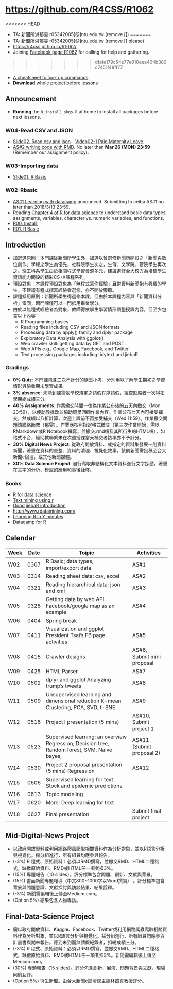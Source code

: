 # https://github.com/R4CSS/R1062
<<<<<<< HEAD
* TA: 新聞所洪郁雯 r05342005[@]ntu.edu.tw (remove [])
=======
* TA: 新聞所洪郁雯 r05342005[@]ntu.edu.tw (remove [] please)
* https://r4css.github.io/R1062/
* Joining [Facebook page R1062](https://www.facebook.com/groups/R1062/) for calling for help and gathering.
>>>>>>> dfafe179c54e77e910eea404b389c7451f48ff77
* [A cheatsheet to look up commands](RCheatSheep.pdf)
* [**Download** whole project before lessons](https://www.dropbox.com/sh/12cev4z4q9ankwj/AADR77HGAAtIbtpO3jgNInfKa?dl=0)

## Announcement
* **Running** the `0_install_pkgs.R` at home to install all packages before next lessons.

### W04-Read CSV and JSON
* [Slide02. Read csv and json](https://docs.google.com/presentation/d/e/2PACX-1vTFRVkwdscR3QNdVD6Q8JEKshlORtgdP_DUq19HPjbO6_8nN3ADTEtxuOr_Z28t3HKGdf9_m3icULpO/pub?start=false&loop=false&delayms=3000) - [Video02-1 Paid Maternity Leave](https://youtu.be/65zI6Zrj2zo).
* [AS#2 writing code with RMD](https://github.com/R4CSS/Assignments/blob/master/02UsingRMD.md). No later than **Mar 26 (MON) 23:59** (Remember our assignment policy). 


### W03-Importing data

* [Slide01. R Basic](https://docs.google.com/presentation/d/e/2PACX-1vRjb_W1Vo9-zD9F4FmWOiB6K4ezkF6W64OKcX7bZD6ordKvOT-6LFoGi0le-HzT2ABKudDNhr_qKt2x/pub?start=false&loop=false&delayms=3000&slide=id.g2074c710b4_0_293)


### W02-Rbasic
* [AS#1 Learning with datacamp](https://github.com/R4CSS/Assignments/blob/master/01DataCamp.md) announced. Submitting to ceiba AS#1 no later than 2018/3/13 23:59.
* Reading [Chapter 4 of R for data science](http://r4ds.had.co.nz/workflow-basics.html) to understand basic data types, assignments, variables, character vs. numeric variables, and functions.
* [R00. Install](https://docs.google.com/presentation/d/e/2PACX-1vSNj-P2-8cJptSy-eRMKXs4eSNgLgeaCHiF22THEDkmijIXaqFA8U67T3Lp-iR0ibXssD-NHUq5DEG2/pub?start=false&loop=false&delayms=3000),
* [R01. R Basic](https://docs.google.com/presentation/d/e/2PACX-1vRjb_W1Vo9-zD9F4FmWOiB6K4ezkF6W64OKcX7bZD6ordKvOT-6LFoGi0le-HzT2ABKudDNhr_qKt2x/pub?start=false&loop=false&delayms=3000&slide=id.g2074c710b4_0_293)


## Introduction
- 加退選原則：本門課除新聞所學生外，加選以曾選修新聞所開設之「新聞與數位創作」學程之學生為優先，社科院學生次之，生傳、文學院、管院學生再次之。理工科系學生由於相關程式學習資源多元，建議選修台大校方為培植學生資訊能力開設的精彩CS+X課程系列。
- 預設對象：本課程預設對象為「無程式寫作經驗」且對資料新聞抱有興趣的學生。不建議有程式撰寫經驗者選修，亦不開放旁聽。
- 課程抵用原則：新聞所學生得選修本課，但由於本課程內容與「新聞資料分析」雷同，兩門課僅可以一門抵用畢業學分。
- 由於以無程式經驗者為對象，教師得依學生學習情形調整授課內容，但至少包含以下內容：
  - R Programming basics
  - Reading files including CSV and JSON formats
  - Processing data by apply() family and dplyr package
  - Exploratory Data Analysis with ggplot()
  - Web crawler skill: getting data by GET and POST
  - Web APIs e.g., Google Map, Facebook, and Twitter
  - Text processing packages including tidytext and jiebaR

### Gradings

* **0% Quiz**: 本門課包含二次不計分的隨堂小考，分別用以了解學生期初之學習情形與驗收期末學習成果。
* **3% absence**: 未能到課需依學校規定之請假程序請假，經查缺席者一次得扣學期總成績三分。
* **40% Assignments**: 作業繳交時間一律為作業公布後的五天內繳交（Mon 23:59），以便助教批改並協助同學回顧作業內容。作業公布七天內可接受補交，然成績以八折計算，次週上課前不再接受補交（Wed 11:59）。作業繳交問題請聯絡助教（郁雯）。作業應按照指定格式繳交（第三次作業開始，需以RMarkdown或R Notebook撰寫，並繳交.rmd檔及其所衍生的HTML檔），如格式不合，經助教聯繫未在次週授課當天補交者該項亦不予計分。
* **30% Digital News Project**: 從政府開放資料、或指定的資料集發展一則資料新聞，著重在資料的彙整、資料的清理、視覺化敘事。該則新聞需投稿至台大新聞e論壇，或其他新聞媒體。
* **30% Data Science Project**: 自行爬取非結構化文本資料進行文字探勘，著重在文字的分析、模型的應用和事後詮釋。

### Books

* [R for data science](http://r4ds.had.co.nz/introduction.html)
* [Text mining using r](http://tidytextmining.com/)
* [Good jiebaR introduction](http://blog.fens.me/r-word-jiebar/)
* http://www.rdatamining.com/
* [Learning R in Y minutes](https://learnxinyminutes.com/docs/r/)
* [Datacamp for R](https://www.datacamp.com/courses/tech:r)

## Calendar

| Week| Date| Toipic| Activities|
| --- | --- | --- | --- |
| W02 | 0307 | R Basic; data types, import/export data | AS#1 |
| W03 | 0314 | Reading sheet data: csv, excel | AS#2 |
| W04 | 0321 | Reading hierarchical data: json and xml | AS#3 | +R1061 personal proposal Propose your personal interests |
| W05 | 0328 | Getting data by web API: Facebook/google map as an example | AS#4 |
| W06 | 0404 | Spring break | |
| W07 | 0411 | Visualization and ggplot President Tsai’s FB page activities | AS#5 |
| W08 | 0418 | Crawler designs | AS#6,  Submit mini proposal |
| W09 | 0425 | HTML Parser | AS#7 |
| W10 | 0502 | dplyr and ggplot Analyzing trump’s tweets | AS#8 |
| W11 | 0509 | Unsupervised learning and dimensional reduction K-mean Clustering, PCA, SVD, t-SNE | AS#9 |
| W12 | 0516 | Project I presentation (5 mins) | AS#10, Submit project 1 |
| W13 | 0523 | Supervised learning: an overview Regression, Decision tree, Random forest, SVM, Naive bayes, | AS#11 (Submit proposal 2)|
| W14 | 0530 | Project 2 proposal presentation (5 mins) Regression | AS#12 |
| W15 | 0606 | Supervised learning for text Stock and epidemic predictions | |
| W16 | 0613 | Topic modeling | |
| W17 | 0620 | More: Deep learning for text | |
| W18 | 0627 | Final presentation | Submit final project |

## Mid-Digital-News Project

- 以政府開放資料或利用網路爬蟲爬取相關資料作為分析對象，並以R語言分析與視覺化。採分組進行，所有組員均應參與報告。
- (-3%) R 程式、原始資料：必須以RMD撰寫，並繳交RMD、HTML二種格式，缺繳原始資料、RMD或HTML任一項者扣3%。
- (15%) 專題報告（10 slides）。評分標準包含問題、創新、文獻與背景。
- (15%) 書面新聞專題報導（中文800~1000字以Word撰寫） 。評分標準包含背景與問題意識、文獻探討與訪談結果、結果詮釋。
- (-3%) 新聞需編輯後上傳至Medium.com。
- (Option 5%) 結果包含人物專訪。

## Final-Data-Science Project

- 需以政府開放資料、Kaggle、Facebook、Twitter或利用網路爬蟲爬取相關資料作為分析對象，並以R語言分析與視覺化。採分組進行，所有組員均應參與計畫書與期末報告。應到未到而無請假紀錄者，扣總成績三分。
- (-3%) R 程式、原始資料：必須以RMD撰寫，並繳交RMD、HTML二種格式，缺繳原始資料、RMD或HTML任一項者扣3%。新聞需編輯後上傳至Medium.com。
- (30%) 專題報告（15 slides）。評分包含創新、展演、問題背景與文獻，現場同儕互評。
- (Option 5%) 衍生新聞。由台大新聞e論壇總主編林照真教授評分。
